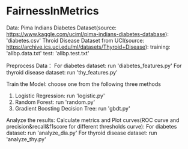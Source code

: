 # FairnessInMetrics

Data:
Pima Indians Diabetes Dataset(source: https://www.kaggle.com/uciml/pima-indians-diabetes-database): 
  'diabetes.csv'
Throid Disease Dataset from UCI(source: https://archive.ics.uci.edu/ml/datasets/Thyroid+Disease):
  training: 'allbp.data.txt'
  test: 'allbp.test.txt'
  
  
  
Preprocess Data：
  For diabetes dataset:
    run 'diabetes_features.py'
  For thyroid disease dataset:
    run 'thy_features.py'
    
    
    
Train the Model:
  choose one from the following three methods
  1. Logistic Regression: run 'logistic.py'
  2. Random Forest: run 'random.py'
  3. Gradient Boosting Decision Tree: run 'gbdt.py'
 
 
 
 Analyze the results:
  Calculate metrics and Plot curves(ROC curve and precision&recall&f1score for different thresholds curve):
   For diabetes dataset:
    run 'analyze_dia.py'
  For thyroid disease dataset:
    run 'analyze_thy.py'
  
  
